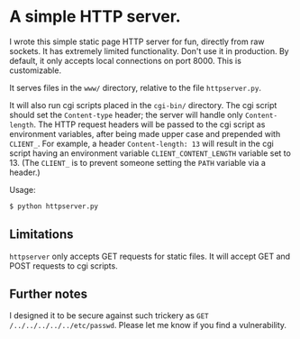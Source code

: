 # A simple HTTP server.

I wrote this simple static page HTTP server for fun, directly from raw sockets. It has extremely limited functionality. Don't use it in production. By default, it only accepts local connections on port 8000. This is customizable.

It serves files in the `www/` directory, relative to the file `httpserver.py`.

It will also run cgi scripts placed in the `cgi-bin/` directory. The cgi script should set the `Content-type` header; the server will handle only `Content-length`. The HTTP request headers will be passed to the cgi script as environment variables, after being made upper case and prepended with `CLIENT_`. For example, a header `Content-length: 13` will result in the cgi script having an environment variable `CLIENT_CONTENT_LENGTH` variable set to 13. (The `CLIENT_` is to prevent someone setting the `PATH` variable via a header.)

Usage:
```bash
$ python httpserver.py
```

## Limitations

`httpserver` only accepts GET requests for static files. It will accept GET and POST requests to cgi scripts.

## Further notes

I designed it to be secure against such trickery as `GET /../../../../../etc/passwd`. Please let me know if you find a vulnerability.